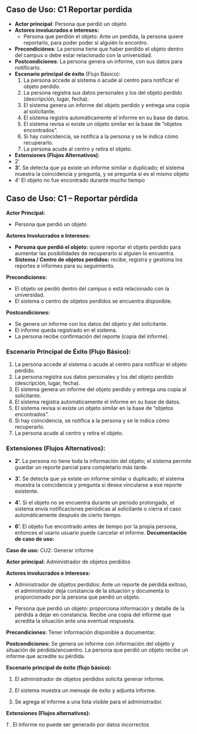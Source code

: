 ## Caso de Uso: C1 Reportar perdida
- **Actor principal**: Persona que perdió un objeto
-  **Actores involucrados e intereses:**
	- Persona que perdión el objeto: Ante un perdida, la persona quiere reportarlo, para poder poder si alguién lo encontro.
- **Precondiciónes**: La persona tiene que haber perdido el objeto dentro del campus o debe estar relacionado con la universidad.
- **Postcondiciones**: La persona genera un informe, con sus datos para notificarlo.
- **Escenario principal de éxito** (Flujo Básico):
	1. La persona accede al sistema o acude al centro para notificar el objeto perdido.  
	2. La persona registra sus datos personales y los del objeto perdido (descripción, lugar, fecha).  
	3. El sistema genera un informe del objeto perdido y entrega una copia al solicitante.  
	4. El sistema registra automáticamente el informe en su base de datos.  
	5. El sistema revisa si existe un objeto similar en la base de “objetos encontrados”.  
	6. Si hay coincidencia, se notifica a la persona y se le indica cómo recuperarlo.  
	7. La persona acude al centro y retira el objeto.  
- **Extensiones (Flujos Alternativos)**:
- 2' 
- **3’.** Se detecta que ya existe un informe similar o duplicado; el sistema muestra la coincidencia y pregunta, y se pregunta si es el mismo objeto
- 4' El objeto no fue encontrado durante mucho tiempo
## Caso de Uso: C1 – Reportar pérdida  

**Actor Principal:**  
- Persona que perdió un objeto  

**Actores Involucrados e Intereses:**  
- **Persona que perdió el objeto:** quiere reportar el objeto perdido para aumentar las posibilidades de recuperarlo si alguien lo encuentra.  
- **Sistema / Centro de objetos perdidos:** recibe, registra y gestiona los reportes e informes para su seguimiento.  

**Precondiciones:**  
- El objeto se perdió dentro del campus o está relacionado con la universidad.  
- El sistema o centro de objetos perdidos se encuentra disponible.  

**Postcondiciones:**  
- Se genera un informe con los datos del objeto y del solicitante.  
- El informe queda registrado en el sistema.  
- La persona recibe confirmación del reporte (copia del informe).  

### Escenario Principal de Éxito (Flujo Básico):  

1. La persona accede al sistema o acude al centro para notificar el objeto perdido.  
2. La persona registra sus datos personales y los del objeto perdido (descripción, lugar, fecha).  
3. El sistema genera un informe del objeto perdido y entrega una copia al solicitante.  
4. El sistema registra automáticamente el informe en su base de datos.  
5. El sistema revisa si existe un objeto similar en la base de “objetos encontrados”.  
6. Si hay coincidencia, se notifica a la persona y se le indica cómo recuperarlo.  
7. La persona acude al centro y retira el objeto.  

### Extensiones (Flujos Alternativos):  

- **2’.** La persona no tiene toda la información del objeto; el sistema permite guardar un reporte parcial para completarlo más tarde.  

- **3’.** Se detecta que ya existe un informe similar o duplicado; el sistema muestra la coincidencia y pregunta si desea vincularse a ese reporte existente.  

- **4’.** Si el objeto no se encuentra durante un periodo prolongado, el sistema envía notificaciones periódicas al solicitante o cierra el caso automáticamente después de cierto tiempo.  

- **6’.** El objeto fue encontrado antes de tiempo por la propia persona, entonces el usario usuario puede cancelar el informe.
**Documentación de caso de uso:**

**Caso de uso:** CU2: Generar informe

**Actor principal:** Administrador de objetos perdidos

**Actores involucrados e intereses:**

- Administrador de objetos perdidos: Ante un reporte de pérdida exitoso, el administrador deja constancia de la situación y documenta lo proporcionado por la persona que perdió un objeto.
    
- Persona que perdió un objeto: proporciona información y detalle de la pérdida a dejar en constancia. Recibe una copia del informe que acredita la situación ante una eventual respuesta.
    

**Precondiciones:** Tener información disponible a documentar.

**Postcondiciones:** Se genera un informe con información del objeto y situación de pérdida/encuentro. La persona que perdió un objeto recibe un informe que acredite su pérdida.

**Escenario principal de éxito (flujo básico):**

1. El administrador de objetos perdidos solicita generar informe.
    
2. El sistema muestra un mensaje de éxito y adjunta informe.
    
3. Se agrega el informe a una lista visible para el administrador.
    

**Extensiones (Flujos alternativos):**

1´. El informe no puede ser generado por datos incorrectos